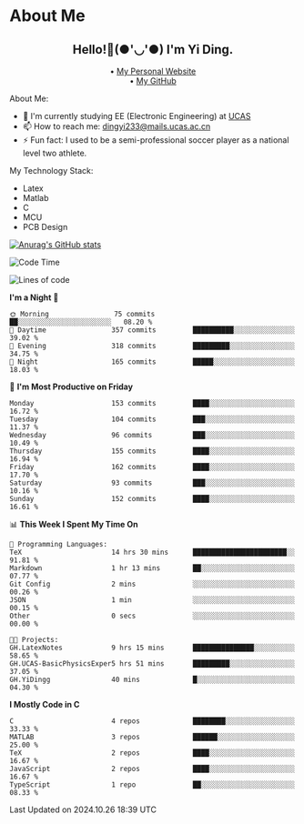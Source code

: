 # About Me

<h2 style="text-align:center;"> Hello!👋(●'◡'●) I'm Yi Ding.</h2>

<div style="text-align:center;">
  • <a href="https://yidingg.github.io/YiDingg">My Personal Website</a><br>
  • <a href="https://github.com/YiDingg">My GitHub</a>
</div>

About Me:
- 🔭 I'm currently studying EE (Electronic Engineering) at [UCAS](https://www.ucas.ac.cn/)
- 📫 How to reach me: dingyi233@mails.ucas.ac.cn
- ⚡ Fun fact: I used to be a semi-professional soccer player as a national level two athlete.

My Technology Stack:
- Latex
- Matlab
- C
- MCU
- PCB Design

[![Anurag's GitHub stats](https://github-readme-stats.vercel.app/api?username=YiDingg)](https://github.com/anuraghazra/github-readme-stats)

<!--START_SECTION:waka-->
![Code Time](http://img.shields.io/badge/Code%20Time-634%20hrs%2024%20mins-blue)

![Lines of code](https://img.shields.io/badge/From%20Hello%20World%20I%27ve%20Written-607.2%20thousand%20lines%20of%20code-blue)

**I'm a Night 🦉** 

```text
🌞 Morning                75 commits          ██░░░░░░░░░░░░░░░░░░░░░░░   08.20 % 
🌆 Daytime                357 commits         ██████████░░░░░░░░░░░░░░░   39.02 % 
🌃 Evening                318 commits         █████████░░░░░░░░░░░░░░░░   34.75 % 
🌙 Night                  165 commits         █████░░░░░░░░░░░░░░░░░░░░   18.03 % 
```
📅 **I'm Most Productive on Friday** 

```text
Monday                   153 commits         ████░░░░░░░░░░░░░░░░░░░░░   16.72 % 
Tuesday                  104 commits         ███░░░░░░░░░░░░░░░░░░░░░░   11.37 % 
Wednesday                96 commits          ███░░░░░░░░░░░░░░░░░░░░░░   10.49 % 
Thursday                 155 commits         ████░░░░░░░░░░░░░░░░░░░░░   16.94 % 
Friday                   162 commits         ████░░░░░░░░░░░░░░░░░░░░░   17.70 % 
Saturday                 93 commits          ███░░░░░░░░░░░░░░░░░░░░░░   10.16 % 
Sunday                   152 commits         ████░░░░░░░░░░░░░░░░░░░░░   16.61 % 
```


📊 **This Week I Spent My Time On** 

```text
💬 Programming Languages: 
TeX                      14 hrs 30 mins      ███████████████████████░░   91.81 % 
Markdown                 1 hr 13 mins        ██░░░░░░░░░░░░░░░░░░░░░░░   07.77 % 
Git Config               2 mins              ░░░░░░░░░░░░░░░░░░░░░░░░░   00.26 % 
JSON                     1 min               ░░░░░░░░░░░░░░░░░░░░░░░░░   00.15 % 
Other                    0 secs              ░░░░░░░░░░░░░░░░░░░░░░░░░   00.00 % 

🐱‍💻 Projects: 
GH.LatexNotes            9 hrs 15 mins       ███████████████░░░░░░░░░░   58.65 % 
GH.UCAS-BasicPhysicsExper5 hrs 51 mins       █████████░░░░░░░░░░░░░░░░   37.05 % 
GH.YiDingg               40 mins             █░░░░░░░░░░░░░░░░░░░░░░░░   04.30 % 
```

**I Mostly Code in C** 

```text
C                        4 repos             ████████░░░░░░░░░░░░░░░░░   33.33 % 
MATLAB                   3 repos             ██████░░░░░░░░░░░░░░░░░░░   25.00 % 
TeX                      2 repos             ████░░░░░░░░░░░░░░░░░░░░░   16.67 % 
JavaScript               2 repos             ████░░░░░░░░░░░░░░░░░░░░░   16.67 % 
TypeScript               1 repo              ██░░░░░░░░░░░░░░░░░░░░░░░   08.33 % 
```




 Last Updated on 2024.10.26 18:39 UTC
<!--END_SECTION:waka-->
